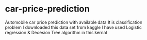 # car-price-prediction
Automobile car price prediction with available data
It is classification problem
I downloaded this data set from kaggle
I have used Logistic regression & Decesion Tree algorithm in this kernal
